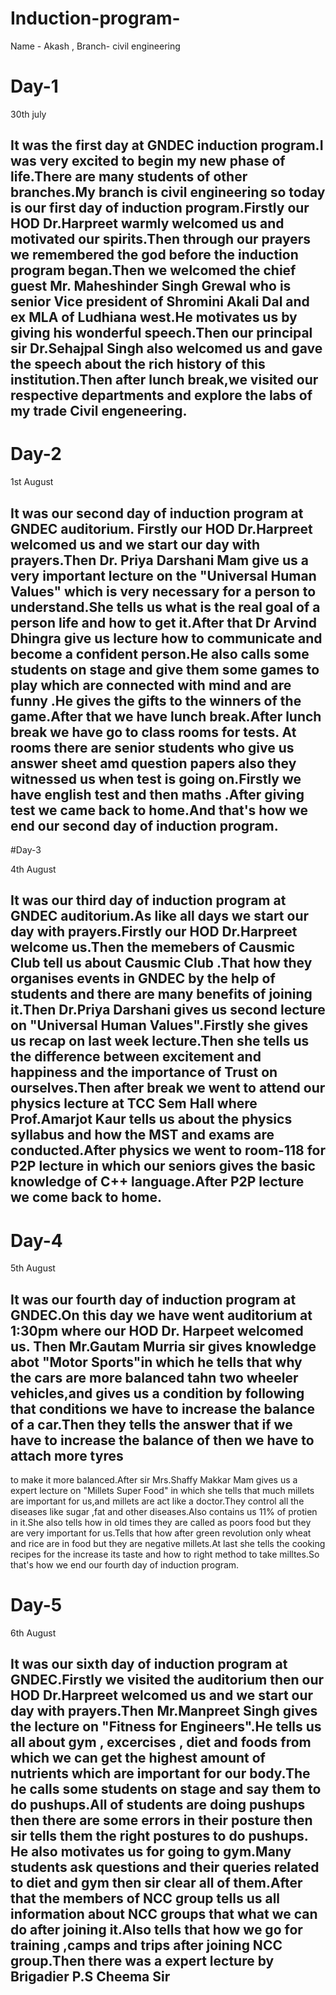 # Induction-program-
Name - Akash , Branch- civil engineering 

# Day-1 

30th july 
## It was the first day at GNDEC induction program.I was very excited to begin my new phase of life.There are many students of other branches.My branch is civil engineering so today is our first day of induction program.Firstly our HOD Dr.Harpreet warmly welcomed us and motivated our spirits.Then through our prayers we remembered the god before the induction program began.Then we welcomed the chief guest Mr. Maheshinder Singh Grewal who is senior Vice president of Shromini Akali Dal and ex MLA of Ludhiana west.He motivates us by giving his wonderful speech.Then our principal sir Dr.Sehajpal Singh also welcomed us and gave the speech about the rich history of this institution.Then after lunch break,we visited our respective departments and explore the labs of my trade Civil engeneering.

# Day-2 

1st August 
## It was our second day of induction program at GNDEC auditorium. Firstly our HOD Dr.Harpreet welcomed us and we start our day with prayers.Then Dr. Priya Darshani Mam give us a very important lecture on the "Universal Human Values" which is very necessary for a person to understand.She tells us what is the real goal of a person life and how  to get it.After that Dr Arvind Dhingra give us lecture how to communicate and become a confident person.He also calls some students on stage and give them  some games to play which are connected with mind and are funny .He gives the gifts to the winners of the game.After that we have lunch break.After lunch break we have go to class rooms for tests. At rooms there are senior students who give us answer sheet amd question papers also they witnessed us when test is going on.Firstly we have english test and then maths .After giving test we came back to  home.And that's how we end our second day of induction program.

#Day-3

4th August
## It was our third day of induction program at GNDEC auditorium.As like all days we start our day with prayers.Firstly our HOD Dr.Harpreet welcome us.Then the memebers of Causmic Club tell us about Causmic Club .That how they organises events in GNDEC by the help of students and there are many benefits of joining it.Then Dr.Priya Darshani gives us second lecture on "Universal Human Values".Firstly she gives us recap on last week lecture.Then she tells us the difference between excitement and happiness and the importance of Trust on ourselves.Then after break we went to attend our physics lecture at TCC Sem Hall where Prof.Amarjot Kaur tells us about the physics syllabus and how the MST and exams are conducted.After physics we went to room-118 for P2P lecture in which our seniors gives the basic knowledge of C++ language.After P2P lecture we come back to home.

# Day-4

5th August 
## It was our fourth day of induction program at GNDEC.On this day we have went auditorium at 1:30pm where our HOD Dr. Harpeet welcomed us. Then Mr.Gautam Murria sir gives knowledge abot "Motor Sports"in which he tells that why the cars are more balanced tahn two wheeler vehicles,and gives us a condition by following that conditions we have to increase the balance of a car.Then they tells the answer that if we have to increase the balance of then we have to attach more tyres
to make it more balanced.After sir Mrs.Shaffy Makkar Mam gives us a expert lecture on "Millets Super Food" in which she tells that much millets are important for us,and millets are act like a doctor.They control all the diseases like sugar ,fat and other diseases.Also contains us 11% of protien in it.She also tells how in old times they are called as poors food but they are very important for us.Tells that how after green revolution only wheat and rice are in food but they are negative millets.At last she tells the cooking recipes for the increase its taste and how to right method to take milltes.So that's how we end our fourth day of induction program.

# Day-5

6th August 
## It was our sixth day of induction program at GNDEC.Firstly we visited the auditorium then our HOD Dr.Harpreet welcomed us and we start our day with prayers.Then Mr.Manpreet Singh gives the lecture on "Fitness for Engineers".He tells us all about gym , excercises , diet and foods from which we can get the highest amount of nutrients which are important for our body.The he calls some students on stage and say them to do pushups.All of students are doing pushups then there are some errors in their posture then sir tells them the right postures to do pushups. He also motivates us for going to gym.Many students ask questions and their queries related to diet and gym then sir clear all of them.After that the members of NCC group tells us all information about NCC groups that what we can do after joining it.Also tells that how we go for training ,camps and trips after joining NCC group.Then there was a expert lecture by Brigadier P.S Cheema Sir 
